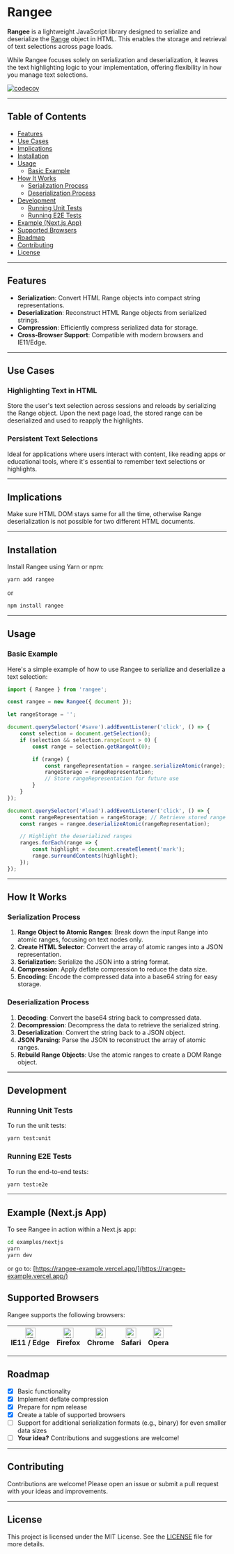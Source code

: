 # Rangee

**Rangee** is a lightweight JavaScript library designed to serialize and deserialize the [Range](https://developer.mozilla.org/en-US/docs/Web/API/Range) object in HTML. This enables the storage and retrieval of text selections across page loads.

While Rangee focuses solely on serialization and deserialization, it leaves the text highlighting logic to your implementation, offering flexibility in how you manage text selections.

[![codecov](https://codecov.io/gh/LukasRada/rangee/branch/master/graph/badge.svg?token=3R33NFKKID)](https://codecov.io/gh/LukasRada/rangee)

---

## Table of Contents

-   [Features](#features)
-   [Use Cases](#use-cases)
-   [Implications](#implications)
-   [Installation](#installation)
-   [Usage](#usage)
    -   [Basic Example](#basic-example)
-   [How It Works](#how-it-works)
    -   [Serialization Process](#serialization-process)
    -   [Deserialization Process](#deserialization-process)
-   [Development](#development)
    -   [Running Unit Tests](#running-unit-tests)
    -   [Running E2E Tests](#running-e2e-tests)
-   [Example (Next.js App)](#example-nextjs-app)
-   [Supported Browsers](#supported-browsers)
-   [Roadmap](#roadmap)
-   [Contributing](#contributing)
-   [License](#license)

---

## Features

-   **Serialization**: Convert HTML Range objects into compact string representations.
-   **Deserialization**: Reconstruct HTML Range objects from serialized strings.
-   **Compression**: Efficiently compress serialized data for storage.
-   **Cross-Browser Support**: Compatible with modern browsers and IE11/Edge.

---

## Use Cases

### Highlighting Text in HTML

Store the user's text selection across sessions and reloads by serializing the Range object. Upon the next page load, the stored range can be deserialized and used to reapply the highlights.

### Persistent Text Selections

Ideal for applications where users interact with content, like reading apps or educational tools, where it's essential to remember text selections or highlights.

---

## Implications

Make sure HTML DOM stays same for all the time, otherwise Range deserialization is not possible for two different HTML documents.

---

## Installation

Install Rangee using Yarn or npm:

```bash
yarn add rangee
```

or

```bash
npm install rangee
```

---

## Usage

### Basic Example

Here's a simple example of how to use Rangee to serialize and deserialize a text selection:

```javascript
import { Rangee } from 'rangee';

const rangee = new Rangee({ document });

let rangeStorage = '';

document.querySelector('#save').addEventListener('click', () => {
    const selection = document.getSelection();
    if (selection && selection.rangeCount > 0) {
        const range = selection.getRangeAt(0);

        if (range) {
            const rangeRepresentation = rangee.serializeAtomic(range);
            rangeStorage = rangeRepresentation;
            // Store rangeRepresentation for future use
        }
    }
});

document.querySelector('#load').addEventListener('click', () => {
    const rangeRepresentation = rangeStorage; // Retrieve stored range representation
    const ranges = rangee.deserializeAtomic(rangeRepresentation);

    // Highlight the deserialized ranges
    ranges.forEach(range => {
        const highlight = document.createElement('mark');
        range.surroundContents(highlight);
    });
});
```

---

## How It Works

### Serialization Process

1. **Range Object to Atomic Ranges**: Break down the input Range into atomic ranges, focusing on text nodes only.
2. **Create HTML Selector**: Convert the array of atomic ranges into a JSON representation.
3. **Serialization**: Serialize the JSON into a string format.
4. **Compression**: Apply deflate compression to reduce the data size.
5. **Encoding**: Encode the compressed data into a base64 string for easy storage.

### Deserialization Process

1. **Decoding**: Convert the base64 string back to compressed data.
2. **Decompression**: Decompress the data to retrieve the serialized string.
3. **Deserialization**: Convert the string back to a JSON object.
4. **JSON Parsing**: Parse the JSON to reconstruct the array of atomic ranges.
5. **Rebuild Range Objects**: Use the atomic ranges to create a DOM Range object.

---

## Development

### Running Unit Tests

To run the unit tests:

```bash
yarn test:unit
```

### Running E2E Tests

To run the end-to-end tests:

```bash
yarn test:e2e
```

---

## Example (Next.js App)

To see Rangee in action within a Next.js app:

```bash
cd examples/nextjs
yarn
yarn dev
```

or go to: [https://rangee-example.vercel.app/](https://rangee-example.vercel.app/)

## Supported Browsers

Rangee supports the following browsers:

<table class="rich-diff-level-zero"> 
<thead class="rich-diff-level-one"> 
<tr> 
<th><a href="http://godban.github.io/browsers-support-badges/" rel="nofollow"><img src="https://raw.githubusercontent.com/alrra/browser-logos/master/src/edge/edge_48x48.png" alt="IE / Edge" width="24px" height="24px" style="max-width:100%;"></a><br>IE11 / Edge</th> 
<th><a href="http://godban.github.io/browsers-support-badges/" rel="nofollow"><img src="https://raw.githubusercontent.com/alrra/browser-logos/master/src/firefox/firefox_48x48.png" alt="Firefox" width="24px" height="24px" style="max-width:100%;"></a><br>Firefox</th> 
<th><a href="http://godban.github.io/browsers-support-badges/" rel="nofollow"><img src="https://raw.githubusercontent.com/alrra/browser-logos/master/src/chrome/chrome_48x48.png" alt="Chrome" width="24px" height="24px" style="max-width:100%;"></a><br>Chrome</th> 
<th><a href="http://godban.github.io/browsers-support-badges/" rel="nofollow"><img src="https://raw.githubusercontent.com/alrra/browser-logos/master/src/safari/safari_48x48.png" alt="Safari" width="24px" height="24px" style="max-width:100%;"></a><br>Safari</th> 
<th><a href="http://godban.github.io/browsers-support-badges/" rel="nofollow"><img src="https://raw.githubusercontent.com/alrra/browser-logos/master/src/opera/opera_48x48.png" alt="Opera" width="24px" height="24px" style="max-width:100%;"></a><br>Opera</th> 
</tr> 
</thead> 
</table>

---

## Roadmap

-   [x] Basic functionality
-   [x] Implement deflate compression
-   [x] Prepare for npm release
-   [x] Create a table of supported browsers
-   [ ] Support for additional serialization formats (e.g., binary) for even smaller data sizes
-   [ ] **Your idea?** Contributions and suggestions are welcome!

---

## Contributing

Contributions are welcome! Please open an issue or submit a pull request with your ideas and improvements.

---

## License

This project is licensed under the MIT License. See the [LICENSE](./LICENSE) file for more details.
